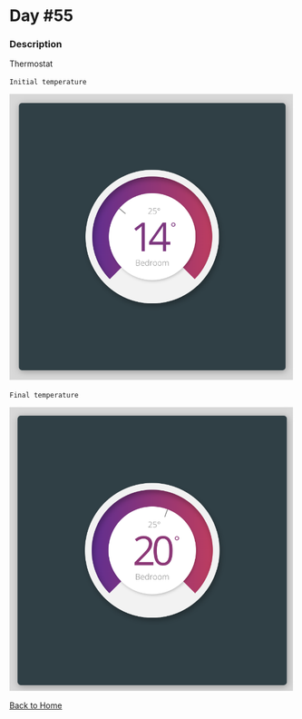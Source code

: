 # Day #55

### Description

Thermostat

`Initial temperature`

<img src='./assets/image-final-1.png' width=500>

`Final temperature`

<img src='./assets/image-final-2.png' width=500>

[Back to Home](..)
